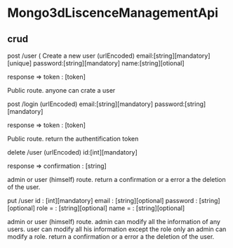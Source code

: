 # Mongo3dLiscenceManagementApi

crud
----

post /user (
    Create a new user
(urlEncoded)
email:[string][mandatory][unique]
password:[string][mandatory]
name:[string][otional]

response =>
token : [token]

Public route.
anyone can crate a user

post /login
(urlEncoded)
email:[string][mandatory]
password:[string][mandatory]

response =>
token : [token]

Public route.
return the authentification token

delete /user
(urlEncoded)
id:[int][mandatory]

response =>
confirmation : [string]

admin or user (himself) route.
return a confirmation or a error a the deletion of the user.

put /user
id : [int][mandatory]
email : [string][optional]
password : [string][optional]
role = : [string][optional]
name = : [string][optional]

admin or user (himself) route.
admin can modify all the information of any users.
user can modify all his information except the role
only an admin can modify a role.
return a confirmation or a error a the deletion of the user.